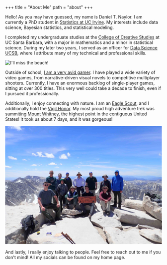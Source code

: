 +++
title = "About Me"
path = "about"
+++

Hello! As you may have guessed, my name is Daniel T. Naylor. I am currently a PhD student in [Statistics at UC Irvine](https://www.stat.uci.edu/). My interests include data science, Bayesian statistics, and statistical modeling.

I completed my undergraduate studies at the [College of Creative Studies](https://ccs.ucsb.edu/) at UC Santa Barbara, with a major in mathematics and a minor in statistical science. During my later two years, I served as an officer for [Data Science UCSB](https://www.datascienceucsb.org/), where I attribute many of my technical and professional skills.

<div>
    <img src="/images/about_me_grad.jpg" alt="I'll miss the beach!" title="I'll miss the beach!">
</div>

Outside of school, [I am a very avid gamer](https://steamcommunity.com/id/danleepicman/). I have played a wide variety of video games, from narrative-driven visual novels to competitive multiplayer shooters. Currently, I have an enormous backlog of single-player games, sitting at over 300 titles. This very well could take a decade to finish, even if I pursued it professionally.

Additionally, I enjoy connecting with nature. I am an [Eagle Scout](https://en.wikipedia.org/wiki/Eagle_Scout), and I additionally hold the [Vigil Honor](https://oa-scouting.org/program/awards/vigil-honor). My most proud high adventure trek was summiting [Mount Whitney](https://en.wikipedia.org/wiki/Mount_Whitney), the highest point in the contiguous United States! It took us about 7 days, and it was gorgeous!

<div>
    <img src="/images/whitney.jpg" alt="Troop 609!" title="Troop 609!">
</div>

And lastly, I really enjoy talking to people. Feel free to reach out to me if you don't mind! All my socials can be found on my home page.